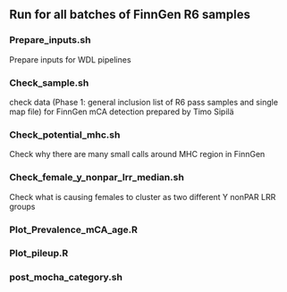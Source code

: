 ## Run for all batches of FinnGen R6 samples

### Prepare_inputs.sh
Prepare inputs for WDL pipelines



### Check_sample.sh
check data (Phase 1: general inclusion list of R6 pass samples and single map file) for FinnGen mCA detection prepared by Timo Sipilä

### Check_potential_mhc.sh
Check why there are many small calls around MHC region in FinnGen

### Check_female_y_nonpar_lrr_median.sh
Check what is causing females to cluster as two different Y nonPAR LRR groups



### Plot_Prevalence_mCA_age.R

### Plot_pileup.R

### post_mocha_category.sh
